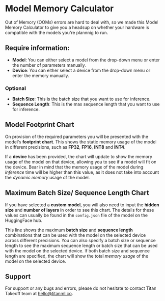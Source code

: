 # Model Memory Calculator

Out of Memory (OOMs) errors are hard to deal with, so we made this Model Memory Calculator to give you a headsup on whether your hardware is compatible with the models you're plannnig to run. 

## Require information:

- **Model**: You can either select a model from the drop-down menu or enter the number of parameters manually.
- **Device**: You can either select a device from the drop-down menu or enter the memory manually.

### Optional

- **Batch Size**: This is the batch size that you want to use for inference.
- **Sequence Length**: This is the max sequence length that you want to use for inference.

## Model Footprint Chart

On provision of the required parameters you will be presented with the model's **footprint chart**. This shows the static memory usage of the model in different precisions, such as **FP32**, **FP16**, **INT8** and **INT4**.

If a **device** has been provided, the chart will update to show the memory usage of the model on that device, allowing you to see if a model will fit on the device. Bear in mind that the memory usage of the model during *inference* time will be higher than this value, as it does not take into account the *dynamic memory* usage of the model.

## Maximum Batch Size/ Sequence Length Chart

If you have selected a **custom model**, you will also need to input the **hidden size** and **number of layers** in order to see this chart. The details for these values can usually be found in the `config.json` file of the model on the HuggingFace hub.

This line shows the maximum **batch size** and **sequence length** combinations that can be used with the model on the selected device across different precisions. You can also specify a batch size or sequence length to see the maximum sequence length or batch size that can be used with the model on the selected device. If both batch size and sequence length are specified, the chart will show the total *memory usage* of the model on the selected device.

## Support

For support or any bugs and errors, please do not hesitate to contact Titan Takeoff team at [hello@titanml.co](mailto:hello@titanml.co).

